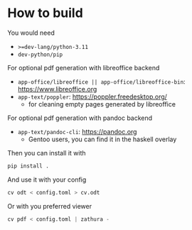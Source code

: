 # How to build

You would need

- `>=dev-lang/python-3.11`
- `dev-python/pip`

For optional pdf generation with libreoffice backend

- `app-office/libreoffice || app-office/libreoffice-bin`: https://www.libreoffice.org
- `app-text/poppler`: https://poppler.freedesktop.org/
  - for cleaning empty pages generated by libreoffice

For optional pdf generation with pandoc backend

- `app-text/pandoc-cli`: https://pandoc.org
  - Gentoo users, you can find it in the haskell overlay

Then you can install it with

```python
pip install .
```

And use it with your config

```python
cv odt < config.toml > cv.odt
```

Or with you preferred viewer

```python
cv pdf < config.toml | zathura -
```
